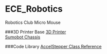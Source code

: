ECE_Robotics
============

Robotics Club Micro Mouse

###3D Printer Base
[3D Printer](https://www.lulzbot.com/products/lulzbot-taz-4-3d-printer)   
[Sumobot Chassis](http://www.thingiverse.com/thing:1292/#instructions)   

###Code Library
[AccelStepper Class Reference](http://www.airspayce.com/mikem/arduino/AccelStepper/classAccelStepper.html)   


